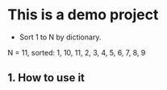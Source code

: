 # This is a demo project

* Sort 1 to N by dictionary.

N = 11, sorted: 1, 10, 11, 2, 3, 4, 5, 6, 7, 8, 9

## 1. How to use it

```
```
